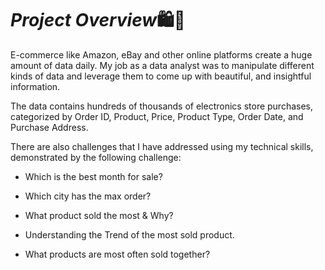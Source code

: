# *Project Overview*🛍🛒

E-commerce like Amazon, eBay and other online platforms create a huge amount of data daily.
My job as a data analyst was to manipulate different kinds of data and leverage them to come up with beautiful, and insightful information.

The data contains hundreds of thousands of electronics store purchases, categorized by Order ID, Product, Price, Product Type, Order Date, and Purchase Address.

There are also challenges that I have addressed using my technical skills, demonstrated by the following challenge:

* Which is the best month for sale?

* Which city has the max order?

* What product sold the most & Why?

* Understanding the Trend of the most sold product.

* What products are most often sold together?
